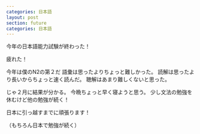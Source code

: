 ```yaml
---
categories: 日本語
layout: post
section: future
categories: 日本語
---
```


今年の日本語能力試験が終わった！

疲れた！

今年は僕のN2の第２だ
語彙は思ったよりちょっと難しかった。
読解は思ったより長いからちょっと速く読んだ。
聴解はあまり難しくないと思った。

じゃ２月に結果が分かる。
今晩ちょっと早く寝ようと思う。
少し文法の勉強を休むけど他の勉強が続く！

日本に引っ越すまでに頑張ります！

（もちろん日本で勉強が続く）
